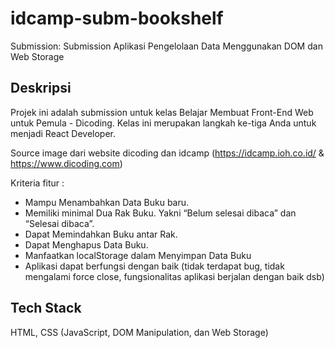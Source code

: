 # idcamp-subm-bookshelf
Submission: Submission Aplikasi Pengelolaan Data Menggunakan DOM dan Web Storage

## Deskripsi
Projek ini adalah submission untuk kelas Belajar Membuat Front-End Web untuk Pemula - Dicoding. Kelas ini merupakan langkah ke-tiga Anda untuk menjadi React Developer.  

Source image dari website dicoding dan idcamp (https://idcamp.ioh.co.id/ & https://www.dicoding.com)

Kriteria fitur :

- Mampu Menambahkan Data Buku baru.
- Memiliki minimal Dua Rak Buku. Yakni “Belum selesai dibaca” dan “Selesai dibaca”.
- Dapat Memindahkan Buku antar Rak.
- Dapat Menghapus Data Buku.
- Manfaatkan localStorage dalam Menyimpan Data Buku
- Aplikasi dapat berfungsi dengan baik (tidak terdapat bug, tidak mengalami force close, fungsionalitas aplikasi berjalan dengan baik dsb)

## Tech Stack
HTML, CSS (JavaScript, DOM Manipulation, dan Web Storage)
